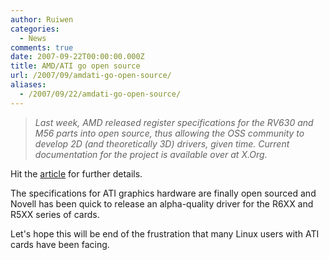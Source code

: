 ```yaml
---
author: Ruiwen
categories:
  - News
comments: true
date: 2007-09-22T00:00:00.000Z
title: AMD/ATI go open source
url: /2007/09/amdati-go-open-source/
aliases:
  - /2007/09/22/amdati-go-open-source/
---
```


<blockquote><em>Last week, AMD released register specifications for the RV630 and M56 parts into open source, thus allowing the OSS community to develop 2D (and theoretically 3D) drivers, given time. Current documentation for the project is available over at X.Org.</em></blockquote>

Hit the <a href="http://arstechnica.com/journals/linux.ars/2007/09/21/amdati-release-register-specifications-novell-follows-with-alpha-driver">article</a> for further details.

The specifications for ATI graphics hardware are finally open sourced and Novell has been quick to release an alpha-quality driver for the R6XX and R5XX series of cards.

Let's hope this will be end of the frustration that many Linux users with ATI cards have been facing.
